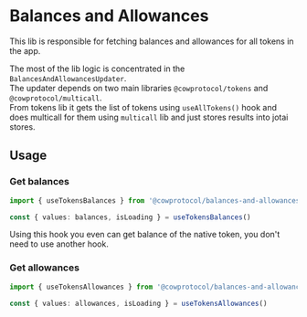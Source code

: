 # Balances and Allowances

This lib is responsible for fetching balances and allowances for all tokens in the app.

The most of the lib logic is concentrated in the `BalancesAndAllowancesUpdater`.  
The updater depends on two main libraries `@cowprotocol/tokens` and `@cowprotocol/multicall`.  
From tokens lib it gets the list of tokens using `useAllTokens()` hook and does multicall for them using `multicall` lib and just stores results into jotai stores.

## Usage

### Get balances
```ts
import { useTokensBalances } from '@cowprotocol/balances-and-allowances'

const { values: balances, isLoading } = useTokensBalances()
```

Using this hook you even can get balance of the native token, you don't need to use another hook.


### Get allowances
```ts
import { useTokensAllowances } from '@cowprotocol/balances-and-allowances'

const { values: allowances, isLoading } = useTokensAllowances()
```
